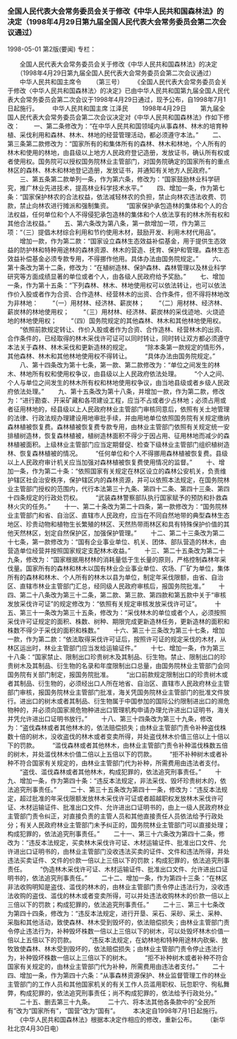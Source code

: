 ### 全国人民代表大会常务委员会关于修改《中华人民共和国森林法》的决定（1998年4月29日第九届全国人民代表大会常务委员会第二次会议通过）

1998-05-01
第2版(要闻)
专栏：

　　全国人民代表大会常务委员会关于修改《中华人民共和国森林法》的决定
　　（1998年4月29日第九届全国人民代表大会常务委员会第二次会议通过）
　　中华人民共和国主席令
　　（第三号）
　　《全国人民代表大会常务委员会关于修改〈中华人民共和国森林法〉的决定》已由中华人民共和国第九届全国人民代表大会常务委员会第二次会议于1998年4月29日通过，现予公布，自1998年7月1日起施行。
　　中华人民共和国主席  江泽民
　　1998年4月29日
　　第九届全国人民代表大会常务委员会第二次会议决定对《中华人民共和国森林法》作如下修改：
　　一、第二条修改为：“在中华人民共和国领域内从事森林、林木的培育种植、采伐利用和森林、林木、林地的经营管理活动，都必须遵守本法。”
　　二、第三条第二款修改为：“国家所有的和集体所有的森林、林木和林地，个人所有的林木和使用的林地，由县级以上地方人民政府登记造册，发放证书，确认所有权或者使用权。国务院可以授权国务院林业主管部门，对国务院确定的国家所有的重点林区的森林、林木和林地登记造册，发放证书，并通知有关地方人民政府。”
　　三、第五条第二款单列一条，作为第六条，修改为：“国家鼓励林业科学研究，推广林业先进技术，提高林业科学技术水平。”
　　四、增加一条，作为第七条：“国家保护林农的合法权益，依法减轻林农的负担，禁止向林农违法收费、罚款，禁止向林农进行摊派和强制集资。
　　“国家保护承包造林的集体和个人的合法权益，任何单位和个人不得侵犯承包造林的集体和个人依法享有的林木所有权和其他合法权益。”
　　五、第六条改为第八条，第一款增加一项，作为第三项：“（三）提倡木材综合利用和节约使用木材，鼓励开发、利用木材代用品”。
　　增加一款，作为第二款：“国家设立森林生态效益补偿基金，用于提供生态效益的防护林和特种用途林的森林资源、林木的营造、抚育、保护和管理。森林生态效益补偿基金必须专款专用，不得挪作他用。具体办法由国务院规定。”
　　六、第十条改为第十二条，修改为：“在植树造林、保护森林、森林管理以及林业科学研究等方面成绩显著的单位或者个人，由各级人民政府给予奖励。”
　　七、增加一条，作为第十五条：“下列森林、林木、林地使用权可以依法转让，也可以依法作价入股或者作为合资、合作造林、经营林木的出资、合作条件，但不得将林地改为非林地：
　　“（一）用材林、经济林、薪炭林；
　　“（二）用材林、经济林、薪炭林的林地使用权；
　　“（三）用材林、经济林、薪炭林的采伐迹地、火烧迹地的林地使用权；
　　“（四）国务院规定的其他森林、林木和其他林地使用权。
　　“依照前款规定转让、作价入股或者作为合资、合作造林、经营林木的出资、合作条件的，已经取得的林木采伐许可证可以同时转让，同时转让双方都必须遵守本法关于森林、林木采伐和更新造林的规定。
　　“除本条第一款规定的情形外，其他森林、林木和其他林地使用权不得转让。
　　“具体办法由国务院规定。”
　　八、第十四条改为第十七条，第一款、第二款修改为：“单位之间发生的林木、林地所有权和使用权争议，由县级以上人民政府依法处理。
　　“个人之间、个人与单位之间发生的林木所有权和林地使用权争议，由当地县级或者乡级人民政府依法处理。”
　　九、第十五条改为第十八条，并增加一款，作为第二款，修改为：“进行勘查、开采矿藏和各项建设工程，应当不占或者少占林地；必须占用或者征用林地的，经县级以上人民政府林业主管部门审核同意后，依照有关土地管理的法律、行政法规办理建设用地审批手续，并由用地单位依照国务院有关规定缴纳森林植被恢复费。森林植被恢复费专款专用，由林业主管部门依照有关规定统一安排植树造林，恢复森林植被，植树造林面积不得少于因占用、征用林地而减少的森林植被面积。上级林业主管部门应当定期督促、检查下级林业主管部门组织植树造林、恢复森林植被的情况。
　　“任何单位和个人不得挪用森林植被恢复费。县级以上人民政府审计机关应当加强对森林植被恢复费使用情况的监督。”
　　十、增加一条，作为第二十条：“依照国家有关规定在林区设立的森林公安机关，负责维护辖区社会治安秩序，保护辖区内的森林资源，并可以依照本法规定，在国务院林业主管部门授权的范围内，代行本法第三十九条、第四十二条、第四十三条、第四十四条规定的行政处罚权。
　　“武装森林警察部队执行国家赋予的预防和扑救森林火灾的任务。”
　　十一、第二十条改为第二十四条，第一款修改为：“国务院林业主管部门和省、自治区、直辖市人民政府，应当在不同自然地带的典型森林生态地区、珍贵动物和植物生长繁殖的林区、天然热带雨林区和具有特殊保护价值的其他天然林区，划定自然保护区，加强保护管理。”
　　十二、第二十三条改为第二十七条，第一款修改为：“国有企业事业单位、机关、团体、部队营造的林木，由营造单位经营并按照国家规定支配林木收益。”
　　十三、第二十五条改为第二十九条，修改为：“国家根据用材林的消耗量低于生长量的原则，严格控制森林年采伐量。国家所有的森林和林木以国有林业企业事业单位、农场、厂矿为单位，集体所有的森林和林木、个人所有的林木以县为单位，制定年采伐限额，由省、自治区、直辖市林业主管部门汇总，经同级人民政府审核后，报国务院批准。”
　　十四、第二十八条改为第三十二条，第二款、第三款、第四款和第五款中关于“审核发放采伐许可证”的规定修改为：“依照有关规定审核发放采伐许可证”。
　　十五、第三十一条改为第三十五条，修改为：“采伐林木的单位或者个人，必须按照采伐许可证规定的面积、株数、树种、期限完成更新造林任务，更新造林的面积和株数不得少于采伐的面积和株数。”
　　十六、第三十三条改为第三十七条，增加一款，作为第二款：“依法取得采伐许可证后，按照许可证的规定采伐的木材，从林区运出时，林业主管部门应当发给运输证件。”
　　十七、增加一条，作为第三十八条：“国家禁止、限制出口珍贵树木及其制品、衍生物。禁止、限制出口的珍贵树木及其制品、衍生物的名录和年度限制出口总量，由国务院林业主管部门会同国务院有关部门制定，报国务院批准。
　　“出口前款规定限制出口的珍贵树木或者其制品、衍生物的，必须经出口人所在地省、自治区、直辖市人民政府林业主管部门审核，报国务院林业主管部门批准，海关凭国务院林业主管部门的批准文件放行。进出口的树木或者其制品、衍生物属于中国参加的国际公约限制进出口的濒危物种的，并必须向国家濒危物种进出口管理机构申请办理允许进出口证明书，海关并凭允许进出口证明书放行。”
　　十八、第三十四条改为第三十九条，修改为：“盗伐森林或者其他林木的，依法赔偿损失；由林业主管部门责令补种盗伐株数十倍的树木，没收盗伐的林木或者变卖所得，并处盗伐林木价值三倍以上十倍以下的罚款。
　　“滥伐森林或者其他林木，由林业主管部门责令补种滥伐株数五倍的树木，并处滥伐林木价值二倍以上五倍以下的罚款。
　　“拒不补种树木或者补种不符合国家有关规定的，由林业主管部门代为补种，所需费用由违法者支付。
　　“盗伐、滥伐森林或者其他林木，构成犯罪的，依法追究刑事责任。”
　　十九、增加一条，作为第四十条：“违反本法规定，非法采伐、毁坏珍贵树木的，依法追究刑事责任。”
　　二十、第三十五条改为第四十一条，修改为：“违反本法规定，超过批准的年采伐限额发放林木采伐许可证或者超越职权发放林木采伐许可证、木材运输证件、批准出口文件、允许进出口证明书的，由上一级人民政府林业主管部门责令纠正，对直接负责的主管人员和其他直接责任人员依法给予行政处分；有关人民政府林业主管部门未予纠正的，国务院林业主管部门可以直接处理；构成犯罪的，依法追究刑事责任。”
　　二十一、第三十六条改为第四十二条，修改为：“违反本法规定，买卖林木采伐许可证、木材运输证件、批准出口文件、允许进出口证明书的，由林业主管部门没收违法买卖的证件、文件和违法所得，并处违法买卖证件、文件的价款一倍以上三倍以下的罚款；构成犯罪的，依法追究刑事责任。
　　“伪造林木采伐许可证、木材运输证件、批准出口文件、允许进出口证明书的，依法追究刑事责任。”
　　二十二、增加一条，作为第四十三条：“在林区非法收购明知是盗伐、滥伐的林木的，由林业主管部门责令停止违法行为，没收违法收购的盗伐、滥伐的林木或者变卖所得，可以并处违法收购林木的价款一倍以上三倍以下的罚款；构成犯罪的，依法追究刑事责任。”
　　二十三、第三十七条改为第四十四条，修改为：“违反本法规定，进行开垦、采石、采砂、采土、采种、采脂和其他活动，致使森林、林木受到毁坏的，依法赔偿损失；由林业主管部门责令停止违法行为，补种毁坏株数一倍以上三倍以下的树木，可以处毁坏林木价值一倍以上五倍以下的罚款。
　　“违反本法规定，在幼林地和特种用途林内砍柴、放牧致使森林、林木受到毁坏的，依法赔偿损失；由林业主管部门责令停止违法行为，补种毁坏株数一倍以上三倍以下的树木。
　　“拒不补种树木或者补种不符合国家有关规定的，由林业主管部门代为补种，所需费用由违法者支付。”
　　二十四、增加一条，作为第四十六条：“从事森林资源保护、林业监督管理工作的林业主管部门的工作人员和其他国家机关的有关工作人员滥用职权、玩忽职守、徇私舞弊，构成犯罪的，依法追究刑事责任；尚不构成犯罪的，依法给予行政处分。”
　　二十五、删去第三十九条。
　　二十六、将本法其他各条款中的“全民所有”改为“国家所有”，“国营”改为“国有”。
　　本决定自1998年7月1日起施行。
　　《中华人民共和国森林法》根据本决定作相应的修改，重新公布。
　　（新华社北京4月30日电）
